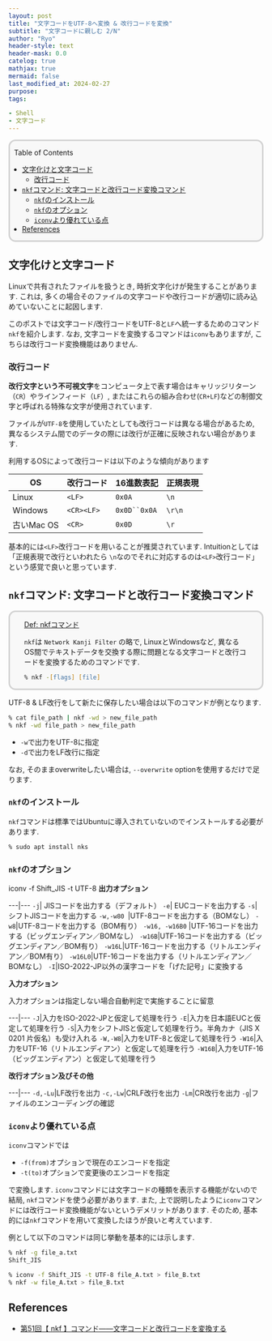 ```yaml
---
layout: post
title: "文字コードをUTF-8へ変換 & 改行コードを変換"
subtitle: "文字コードに親しむ 2/N"
author: "Ryo"
header-style: text
header-mask: 0.0
catelog: true
mathjax: true
mermaid: false
last_modified_at: 2024-02-27
purpose: 
tags:

- Shell
- 文字コード
---
```


<div style='border-radius: 1em; border-style:solid; border-color:#D3D3D3; background-color:#F8F8F8'>

<p class="h4">&nbsp;&nbsp;Table of Contents</p>

<!-- START doctoc generated TOC please keep comment here to allow auto update -->
<!-- DON'T EDIT THIS SECTION, INSTEAD RE-RUN doctoc TO UPDATE -->

- [文字化けと文字コード](#%E6%96%87%E5%AD%97%E5%8C%96%E3%81%91%E3%81%A8%E6%96%87%E5%AD%97%E3%82%B3%E3%83%BC%E3%83%89)
  - [改行コード](#%E6%94%B9%E8%A1%8C%E3%82%B3%E3%83%BC%E3%83%89)
- [`nkf`コマンド: 文字コードと改行コード変換コマンド](#nkf%E3%82%B3%E3%83%9E%E3%83%B3%E3%83%89-%E6%96%87%E5%AD%97%E3%82%B3%E3%83%BC%E3%83%89%E3%81%A8%E6%94%B9%E8%A1%8C%E3%82%B3%E3%83%BC%E3%83%89%E5%A4%89%E6%8F%9B%E3%82%B3%E3%83%9E%E3%83%B3%E3%83%89)
  - [`nkf`のインストール](#nkf%E3%81%AE%E3%82%A4%E3%83%B3%E3%82%B9%E3%83%88%E3%83%BC%E3%83%AB)
  - [`nkf`のオプション](#nkf%E3%81%AE%E3%82%AA%E3%83%97%E3%82%B7%E3%83%A7%E3%83%B3)
  - [`iconv`より優れている点](#iconv%E3%82%88%E3%82%8A%E5%84%AA%E3%82%8C%E3%81%A6%E3%81%84%E3%82%8B%E7%82%B9)
- [References](#references)

<!-- END doctoc generated TOC please keep comment here to allow auto update -->


</div>

## 文字化けと文字コード

Linuxで共有されたファイルを扱うとき, 時折文字化けが発生することがあります.
これは, 多くの場合そのファイルの文字コードや改行コードが適切に読み込めていないことに起因します.

このポストでは文字コード/改行コードをUTF-8と`LF`へ統一するためのコマンド`nkf`を紹介します.
なお, 文字コードを変換するコマンドは`iconv`もありますが, こちらは改行コード変換機能はありません.


### 改行コード

**改行文字という不可視文字**をコンピュータ上で表す場合はキャリッジリターン（`CR`）やラインフィード（`LF`）, 
またはこれらの組み合わせ(`CR+LF`)などの制御文字と呼ばれる特殊な文字が使用されています.

ファイルが`UTF-8`を使用していたとしても改行コードは異なる場合があるため, 異なるシステム間でのデータの際には改行が正確に反映されない場合があります.

利用するOSによって改行コードは以下のような傾向があります

|OS|改行コード|16進数表記|正規表現|
|---|---|---|---|
|Linux|`<LF>`|`0x0A`|`\n`|
|Windows|`<CR><LF>`|`0x0D``0x0A`|`\r\n`|
|古いMac OS|`<CR>`|`0x0D`|`\r`|

基本的には`<LF>`改行コードを用いることが推奨されています. Intuitionとしては「正規表現で改行といわれたら
`\n`なのでそれに対応するのは`<LF>`改行コード」という感覚で良いと思っています.

## `nkf`コマンド: 文字コードと改行コード変換コマンド

<div style='padding-left: 2em; padding-right: 2em; border-radius: 1em; border-style:solid; border-color:#D3D3D3; background-color:#F8F8F8'>
<p class="h4"><ins>Def: nkfコマンド</ins></p>

`nkf`は `Network Kanji Filter` の略で, LinuxとWindowsなど, 異なるOS間でテキストデータを交換する際に問題となる文字コードと改行コードを変換するためのコマンドです.

```zsh
% nkf -[flags] [file]
```

</div>

UTF-8 & LF改行をして新たに保存したい場合は以下のコマンドが例となります.

```zsh
% cat file_path | nkf -wd > new_file_path
% nkf -wd file_path > new_file_path
```

- `-w`で出力をUTF-8に指定
- `-d`で出力をLF改行に指定

なお, そのままoverwriteしたい場合は, `--overwrite` optionを使用するだけで足ります.

### `nkf`のインストール

`nkf`コマンドは標準ではUbuntuに導入されていないのでインストールする必要があります.

```zsh
% sudo apt install nks
```

### `nkf`のオプション
iconv -f Shift_JIS -t UTF-8
**出力オプション**

---|---
`-j`| JISコードを出力する（デフォルト）
`-e`| EUCコードを出力する
`-s`| シフトJISコードを出力する
`-w,-w80 `|UTF-8コードを出力する（BOMなし）
`-w8`|UTF-8コードを出力する（BOM有り）
`-w16, -w16B0` |UTF-16コードを出力する（ビッグエンディアン／BOMなし）
`-w16B`|UTF-16コードを出力する（ビッグエンディアン／BOM有り）
`-w16L`|UTF-16コードを出力する（リトルエンディアン／BOM有り）
`-w16L0`|UTF-16コードを出力する（リトルエンディアン／BOMなし）
`-I`|ISO-2022-JP以外の漢字コードを「げた記号」に変換する

**入力オプション**

入力オプションは指定しない場合自動判定で実施することに留意

---|---
`-J`|入力をISO-2022-JPと仮定して処理を行う
`-E`|入力を日本語EUCと仮定して処理を行う
`-S`|入力をシフトJISと仮定して処理を行う。半角カナ（JIS X 0201 片仮名）も受け入れる
`-W,-W8`|入力をUTF-8と仮定して処理を行う
`-W16`|入力をUTF-16（リトルエンディアン）と仮定して処理を行う
`-W16B`|入力をUTF-16（ビッグエンディアン）と仮定して処理を行う

**改行オプション及びその他**

---|---
`-d,-Lu`|LF改行を出力
`-c,-Lw`|CRLF改行を出力
`-Lm`|CR改行を出力
`-g`|ファイルのエンコーディングの確認

### `iconv`より優れている点

`iconv`コマンドでは 

- `-f(from)`オプションで現在のエンコードを指定
- `-t(to)`オプションで変更後のエンコードを指定

で変換します. `iconv`コマンドには文字コードの種類を表示する機能がないので結局, `nkf`コマンドを使う必要があります.
また, 上で説明したように`iconv`コマンドには改行コード変換機能がないというデメリットがあります. そのため, 基本的には`nkf`コマンドを用いて変換したほうが良いと考えています.

例として以下のコマンドは同じ挙動を基本的には示します. 

```zsh
% nkf -g file_a.txt
Shift_JIS

% iconv -f Shift_JIS -t UTF-8 file_A.txt > file_B.txt
% nkf -w file_A.txt > file_B.txt
```


References
----------
- [第51回【 nkf 】コマンド――文字コードと改行コードを変換する](https://atmarkit.itmedia.co.jp/ait/articles/1609/29/news016.html)